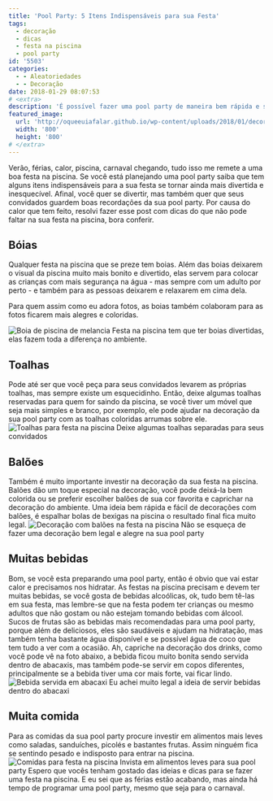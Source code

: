 ```yaml
---
title: 'Pool Party: 5 Itens Indispensáveis para sua Festa'
tags:
  - decoração
  - dicas
  - festa na piscina
  - pool party
id: '5503'
categories:
  - - Aleatoriedades
  - - Decoração
date: 2018-01-29 08:07:53
# <extra>
description: 'É possível fazer uma pool party de maneira bem rápida e sem precisar gastar muito. Confira as dicas e inspirações para você fazer sua festa na piscina.'
featured_image: 
  url: 'http://oqueeuiafalar.github.io/wp-content/uploads/2018/01/decoração-festa-na-piscina.jpg'
  width: '800'
  height: '800'
# </extra>
---
```


Verão, férias, calor, piscina, carnaval chegando, tudo isso me remete a uma boa festa na piscina. Se você está planejando uma pool party saiba que tem alguns itens indispensáveis para a sua festa se tornar ainda mais divertida e inesquecível. Afinal, você quer se divertir, mas também quer que seus convidados guardem boas recordações da sua pool party. Por causa do calor que tem feito, resolvi fazer esse post com dicas do que não pode faltar na sua festa na piscina, bora conferir.

## Bóias

Qualquer festa na piscina que se preze tem boias. Além das boias deixarem o visual da piscina muito mais bonito e divertido, elas servem para colocar as crianças com mais segurança na água - mas sempre com um adulto por perto - e também para as pessoas deixarem e relaxarem em cima dela.

Para quem assim como eu adora fotos, as boias também colaboram para as fotos ficarem mais alegres e coloridas.

![Boia de piscina de melancia ](/wp-content/uploads/2018/01/pool-party-boias.jpg) Festa na piscina tem que ter boias divertidas, elas fazem toda a diferença no ambiente.

## Toalhas

Pode até ser que você peça para seus convidados levarem as próprias toalhas, mas sempre existe um esquecidinho. Então, deixe algumas toalhas reservadas para quem for saindo da piscina, se você tiver um móvel que seja mais simples e branco, por exemplo, ele pode ajudar na decoração da sua pool party com as toalhas coloridas arrumas sobre ele. ![Toalhas para festa na piscina ](/wp-content/uploads/2018/01/pool-party.jpg) Deixe algumas toalhas separadas para seus convidados

## Balões

Também é muito importante investir na decoração da sua festa na piscina. Balões dão um toque especial na decoração, você pode deixá-la bem colorida ou se preferir escolher balões de sua cor favorita e caprichar na decoração do ambiente. Uma ideia bem rápida e fácil de decorações com balões, é espalhar bolas de bexigas na piscina o resultado final fica muito legal. ![Decoração com balões na festa na piscina](/wp-content/uploads/2018/01/decoração-festa-na-piscina.jpg) Não se esqueça de fazer uma decoração bem legal e alegre na sua pool party

## Muitas bebidas

Bom, se você esta preparando uma pool party, então é obvio que vai estar calor e precisamos nos hidratar. As festas na piscina precisam e devem ter muitas bebidas, se você gosta de bebidas alcoólicas, ok, tudo bem tê-las em sua festa, mas lembre-se que na festa podem ter crianças ou mesmo adultos que não gostam ou não estejam tomando bebidas com álcool. Sucos de frutas são as bebidas mais recomendadas para uma pool party, porque além de deliciosos, eles são saudáveis e ajudam na hidratação, mas também tenha bastante água disponível e se possível água de coco que tem tudo a ver com a ocasião. Ah, capriche na decoração dos drinks, como você pode vê na foto abaixo, a bebida ficou muito bonita sendo servida dentro de abacaxis, mas também pode-se servir em copos diferentes, principalmente se a bebida tiver uma cor mais forte, vai ficar lindo. ![Bebida servida em abacaxi](/wp-content/uploads/2018/01/bebida-servida-em-abacaxi.jpg) Eu achei muito legal a ideia de servir bebidas dentro do abacaxi

## Muita comida

Para as comidas da sua pool party procure investir em alimentos mais leves como saladas, sanduíches, picolés e bastantes frutas. Assim ninguém fica se sentindo pesado e indisposto para entrar na piscina.  ![Comidas para festa na piscina](/wp-content/uploads/2018/01/comidas-para-festa-na-piscina.jpg) Invista em alimentos leves para sua pool party Espero que vocês tenham gostado das ideias e dicas para se fazer uma festa na piscina. E eu sei que as férias estão acabando, mas ainda há tempo de programar uma pool party, mesmo que seja para o carnaval.
